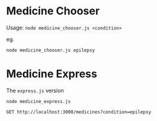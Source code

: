 # Medicine Chooser

Usage: `node medicine_chooser.js <condition>`

eg.

`node medicine_chooser.js epilepsy`

# Medicine Express

The `express.js` version

`node medicine_express.js`

`GET http://localhost:3000/medicines?condition=epilepsy`


